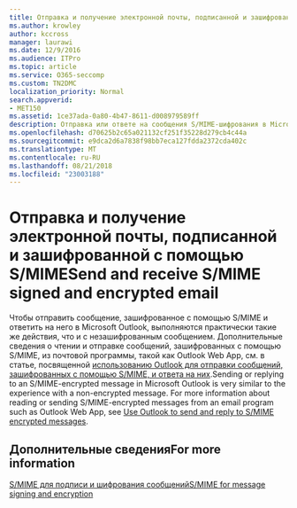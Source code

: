 ```yaml
---
title: Отправка и получение электронной почты, подписанной и зашифрованной с помощью S/MIME
ms.author: krowley
author: kccross
manager: laurawi
ms.date: 12/9/2016
ms.audience: ITPro
ms.topic: article
ms.service: O365-seccomp
ms.custom: TN2DMC
localization_priority: Normal
search.appverid:
- MET150
ms.assetid: 1ce37ada-0a80-4b47-8611-d008979589ff
description: Отправка или ответе на сообщения S/MIME-шифрования в Microsoft Outlook очень похоже на взаимодействие с без шифрования сообщения.
ms.openlocfilehash: d70625b2c65a021132cf251f35228d279cb4c44a
ms.sourcegitcommit: e9dca2d6a7838f98bb7eca127fdda2372cda402c
ms.translationtype: MT
ms.contentlocale: ru-RU
ms.lasthandoff: 08/21/2018
ms.locfileid: "23003188"
---
```

# <a name="send-and-receive-smime-signed-and-encrypted-email"></a><span data-ttu-id="39b4a-103">Отправка и получение электронной почты, подписанной и зашифрованной с помощью S/MIME</span><span class="sxs-lookup"><span data-stu-id="39b4a-103">Send and receive S/MIME signed and encrypted email</span></span>

<span data-ttu-id="39b4a-p101">Чтобы отправить сообщение, зашифрованное с помощью S/MIME и ответить на него в Microsoft Outlook, выполняются практически такие же действия, что и с незашифрованным сообщением. Дополнительные сведения о чтении и отправке сообщений, зашифрованных с помощью S/MIME, из почтовой программы, такой как Outlook Web App, см. в статье, посвященной [использованию Outlook для отправки сообщений, зашифрованных с помощью S/MIME, и ответа на них](https://go.microsoft.com/fwlink/p/?LinkId=392520).</span><span class="sxs-lookup"><span data-stu-id="39b4a-p101">Sending or replying to an S/MIME-encrypted message in Microsoft Outlook is very similar to the experience with a non-encrypted message. For more information about reading or sending S/MIME-encrypted messages from an email program such as Outlook Web App, see [Use Outlook to send and reply to S/MIME encrypted messages](https://go.microsoft.com/fwlink/p/?LinkId=392520).</span></span>
  
## <a name="for-more-information"></a><span data-ttu-id="39b4a-106">Дополнительные сведения</span><span class="sxs-lookup"><span data-stu-id="39b4a-106">For more information</span></span>

[<span data-ttu-id="39b4a-107">S/MIME для подписи и шифрования сообщений</span><span class="sxs-lookup"><span data-stu-id="39b4a-107">S/MIME for message signing and encryption</span></span>](s-mime-for-message-signing-and-encryption.md)
  

